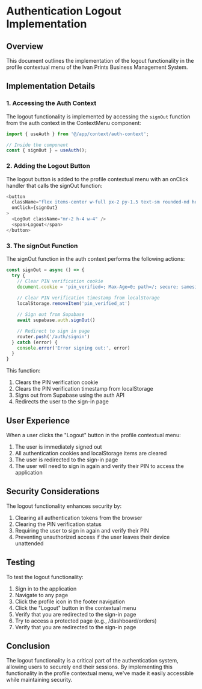 # Authentication Logout Implementation

## Overview

This document outlines the implementation of the logout functionality in the profile contextual menu of the Ivan Prints Business Management System.

## Implementation Details

### 1. Accessing the Auth Context

The logout functionality is implemented by accessing the `signOut` function from the auth context in the ContextMenu component:

```javascript
import { useAuth } from '@/app/context/auth-context';

// Inside the component
const { signOut } = useAuth();
```

### 2. Adding the Logout Button

The logout button is added to the profile contextual menu with an onClick handler that calls the signOut function:

```javascript
<button 
  className="flex items-center w-full px-2 py-1.5 text-sm rounded-md hover:bg-muted text-destructive transition-colors"
  onClick={signOut}
>
  <LogOut className="mr-2 h-4 w-4" />
  <span>Logout</span>
</button>
```

### 3. The signOut Function

The signOut function in the auth context performs the following actions:

```javascript
const signOut = async () => {
  try {
    // Clear PIN verification cookie
    document.cookie = 'pin_verified=; Max-Age=0; path=/; secure; samesite=lax'
    
    // Clear PIN verification timestamp from localStorage
    localStorage.removeItem('pin_verified_at')

    // Sign out from Supabase
    await supabase.auth.signOut()

    // Redirect to sign in page
    router.push('/auth/signin')
  } catch (error) {
    console.error('Error signing out:', error)
  }
}
```

This function:
1. Clears the PIN verification cookie
2. Clears the PIN verification timestamp from localStorage
3. Signs out from Supabase using the auth API
4. Redirects the user to the sign-in page

## User Experience

When a user clicks the "Logout" button in the profile contextual menu:

1. The user is immediately signed out
2. All authentication cookies and localStorage items are cleared
3. The user is redirected to the sign-in page
4. The user will need to sign in again and verify their PIN to access the application

## Security Considerations

The logout functionality enhances security by:

1. Clearing all authentication tokens from the browser
2. Clearing the PIN verification status
3. Requiring the user to sign in again and verify their PIN
4. Preventing unauthorized access if the user leaves their device unattended

## Testing

To test the logout functionality:

1. Sign in to the application
2. Navigate to any page
3. Click the profile icon in the footer navigation
4. Click the "Logout" button in the contextual menu
5. Verify that you are redirected to the sign-in page
6. Try to access a protected page (e.g., /dashboard/orders)
7. Verify that you are redirected to the sign-in page

## Conclusion

The logout functionality is a critical part of the authentication system, allowing users to securely end their sessions. By implementing this functionality in the profile contextual menu, we've made it easily accessible while maintaining security.
